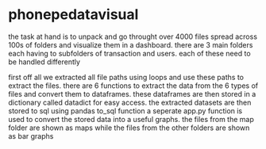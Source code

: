 # phonepedatavisual

the task at hand is to unpack and go throught over 4000 files spread across 100s of folders and visualize them in a dashboard.
there are 3 main folders each having to subfolders of transaction and users. each of these need to be handled differently

first off all we extracted all file paths using loops and use these paths to extract the files. 
there are 6 functions to extract the data from the 6 types of files and convert them to dataframes.
these dataframes are then stored in a dictionary called datadict for easy access.
the extracted datasets are then stored to sql using pandas to_sql function
a seperate app.py function is used to convert the stored data into a useful graphs.
the files from the map folder are shown as maps
while the files from the other folders are shown as bar graphs

